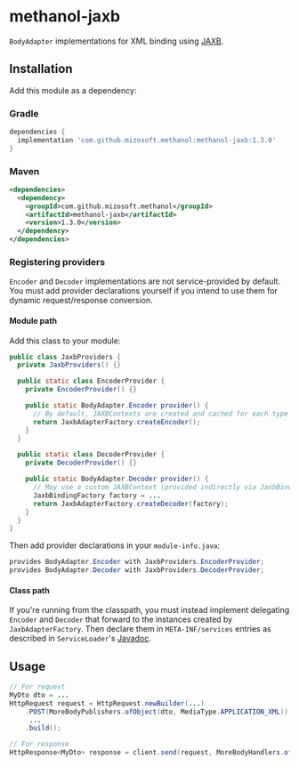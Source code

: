 # methanol-jaxb

`BodyAdapter` implementations for XML binding using [JAXB][jaxb].

## Installation

Add this module as a dependency:

### Gradle

```gradle
dependencies {
  implementation 'com.github.mizosoft.methanol:methanol-jaxb:1.3.0'
}
```

### Maven

```xml
<dependencies>
  <dependency>
    <groupId>com.github.mizosoft.methanol</groupId>
    <artifactId>methanol-jaxb</artifactId>
    <version>1.3.0</version>
  </dependency>
</dependencies>
```

### Registering providers

`Encoder` and `Decoder` implementations are not service-provided by default. You must add
provider declarations yourself if you intend to use them for dynamic request/response conversion.

#### Module path

Add this class to your module:

```java
public class JaxbProviders {
  private JaxbProviders() {}

  public static class EncoderProvider {
    private EncoderProvider() {}

    public static BodyAdapter.Encoder provider() {
      // By default, JAXBContexts are created and cached for each type
      return JaxbAdapterFactory.createEncoder();
    }
  }

  public static class DecoderProvider {
    private DecoderProvider() {}

    public static BodyAdapter.Decoder provider() {
      // May use a custom JAXBContext (provided indirectly via JaxbBindingFactory)
      JaxbBindingFactory factory = ...
      return JaxbAdapterFactory.createDecoder(factory);
    }
  }
}
```

Then add provider declarations in your `module-info.java`:

```java
provides BodyAdapter.Encoder with JaxbProviders.EncoderProvider;
provides BodyAdapter.Decoder with JaxbProviders.DecoderProvider;
```

#### Class path

If you're running from the classpath, you must instead implement delegating `Encoder` and `Decoder`
that forward to the instances created by `JaxbAdapterFactory`. Then declare them in
`META-INF/services` entries as described in `ServiceLoader`'s [Javadoc][ServiceLoader].

## Usage

```java
// For request
MyDto dto = ...
HttpRequest request = HttpRequest.newBuilder(...)
    .POST(MoreBodyPublishers.ofObject(dto, MediaType.APPLICATION_XML))
     ...
    .build();

// For response
HttpResponse<MyDto> response = client.send(request, MoreBodyHandlers.ofObject(MyDto.class));
```

[ServiceLoader]: https://docs.oracle.com/en/java/javase/11/docs/api/java.base/java/util/ServiceLoader.html
[jaxb]: https://javaee.github.io/jaxb-v2/
